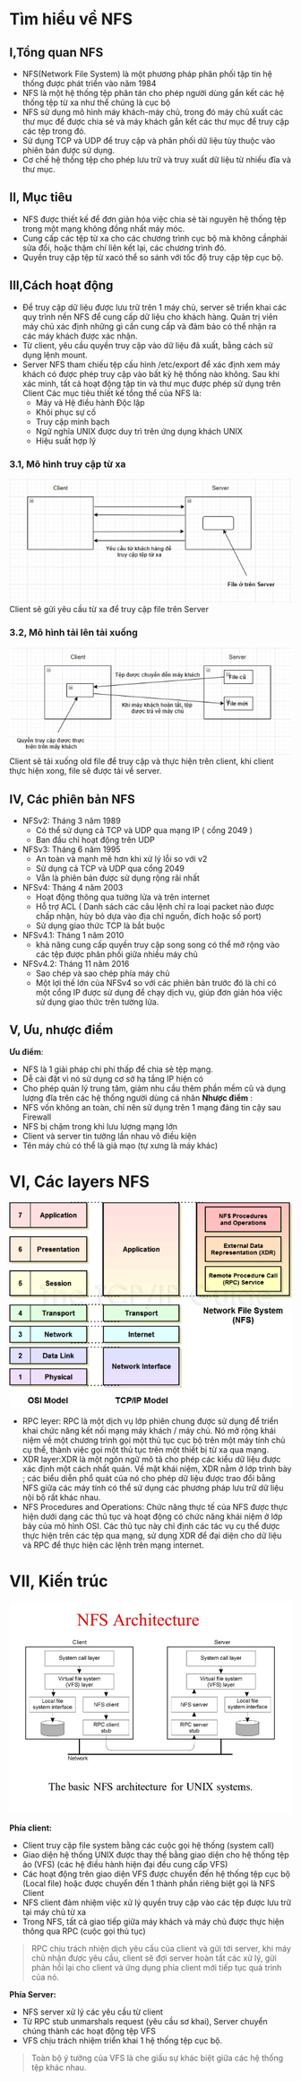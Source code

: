# Tìm hiểu về NFS
## I,Tổng quan NFS
* NFS(Network File System) là một phương pháp phân phối tập tin hệ thống được phát triển vào năm 1984 
* NFS là một hệ thống tệp phân tán cho phép người dùng gắn kết các hệ thống tệp từ xa như thể chúng là cục bộ
* NFS sử dụng mô hình máy khách-máy chủ, trong đó máy chủ xuất các thư mục để được chia sẻ và máy khách gắn kết các thư mục để truy cập các tệp trong đó.
* Sử dụng TCP và UDP để truy cập và phân phối dữ liệu tùy thuộc vào phiên bản được sử dụng.
* Cơ chế hệ thống tệp cho phép lưu trữ và truy xuất dữ liệu từ nhiều đĩa và thư mục.
## II, Mục tiêu 
* NFS được thiết kế để đơn giản hóa việc chia sẻ tài nguyên hệ thống tệp trong một mạng không đồng nhất máy móc.
* Cung cấp các tệp từ xa cho các chương trình cục bộ mà không cầnphải sửa đổi, hoặc thậm chí liên kết lại, các chương trình đó.
* Quyền truy cập tệp từ xacó thể so sánh với tốc độ truy cập tệp cục bộ.
## III,Cách hoạt động
* Để truy cập dữ liệu được lưu trữ trên 1 máy chủ, server sẽ triển khai các quy trình nền NFS để cung cấp dữ liệu cho khách hàng. Quản trị viên máy chủ xác định những gì cần cung cấp và đảm bảo có thể nhận ra các máy khách được xác nhận. 
* Từ client, yêu cầu quyền truy cập vào dữ liệu đã xuất, bằng cách sử dụng lệnh mount.
* Server NFS tham chiếu tệp cấu hình /etc/export để xác định xem máy khách có được phép truy cập vào bất kỳ hệ thống nào không. Sau khi xác minh, tất cả hoạt động tập tin và thư mục được phép sử dụng trên Client
Các mục tiêu thiết kế tổng thể của NFS là:
  - Máy và Hệ điều hành Độc lập
  - Khôi phục sự cố
  - Truy cập minh bạch
  - Ngữ nghĩa UNIX được duy trì trên ứng dụng khách UNIX
  - Hiệu suất hợp lý
### 3.1, Mô hình truy cập từ xa
![](/Linux/image/NFS1.png)
Client sẽ gửi yêu cầu từ xa để truy cập file trên Server
### 3.2, Mô hình tải lên tải xuống
![](/Linux/image/NFS3.png)
Client sẽ tải xuống old file để truy cập và thực hiện trên client, khi client thực hiện xong, file sẽ được tải về server.
## IV, Các phiên bản NFS
* NFSv2: Tháng 3 năm 1989
  * Có thể sử dụng cả TCP và UDP qua mạng IP ( cổng 2049 )
  * Ban đầu chỉ hoạt động trên UDP
* NFSv3: Tháng 6 năm 1995
  * An toàn và mạnh mẽ hơn khi xử lý lỗi so với v2
  * Sử dụng cả TCP và UDP qua cổng 2049
  * Vẫn là phiên bản được sử dụng rộng rãi nhất
* NFSv4: Tháng 4 năm 2003
  * Hoạt động thông qua tường lửa và trên internet
  * Hỗ trợ ACL ( Danh sách các câu lệnh chỉ ra loại packet nào được chấp nhận, hủy bỏ dựa vào địa chỉ nguồn, đích hoặc số port)
  * Sử dụng giao thức TCP là bắt buộc
* NFSv4.1: Tháng 1 năm 2010
  * khả năng cung cấp quyền truy cập song song có thể mở rộng vào các tệp được phân phối giữa nhiều máy chủ
* NFSv4.2: Tháng 11 năm 2016
  * Sao chép và sao chép phía máy chủ
  * Một lợi thế lớn của NFSv4 so với các phiên bản trước đó là chỉ có một cổng IP được sử dụng để chạy dịch vụ, giúp đơn giản hóa việc sử dụng giao thức trên tường lửa.
## V, Ưu, nhược điểm
**Ưu điểm**:
  * NFS là 1 giải pháp chi phí thấp để chia sẻ tệp mạng.
  * Dễ cài đặt vì nó sử dụng cơ sở hạ tầng IP hiện có
  * Cho phép quản lý trung tâm, giảm nhu cầu thêm phần mềm cũ và dụng lượng đĩa trên các hệ thống người dùng cá nhân
**Nhược điểm** :  
  * NFS vốn không an toàn, chỉ nên sử dụng trên 1 mạng đáng tin cậy sau Firewall 
  * NFS bị chậm trong khi lưu lượng mạng lớn 
  * Client và server tin tưởng lần nhau vô điều kiện 
  * Tên máy chủ có thể là giả mạo (tự xưng là máy khác)

# VI, Các layers NFS
![](/Linux/image/nfs4.png)
- RPC leyer: RPC là một dịch vụ lớp phiên chung được sử dụng để triển khai chức năng kết nối mạng máy khách / máy chủ. Nó mở rộng khái niệm về một chương trình gọi một thủ tục cục bộ trên một máy tính chủ cụ thể, thành việc gọi một thủ tục trên một thiết bị từ xa qua mạng.
- XDR layer:XDR là một ngôn ngữ mô tả cho phép các kiểu dữ liệu được xác định một cách nhất quán. Về mặt khái niệm, XDR nằm ở lớp trình bày ; các biểu diễn phổ quát của nó cho phép dữ liệu được trao đổi bằng NFS giữa các máy tính có thể sử dụng các phương pháp lưu trữ dữ liệu nội bộ rất khác nhau.
- NFS Procedures and Operations: Chức năng thực tế của NFS được thực hiện dưới dạng các thủ tục và hoạt động có chức năng khái niệm ở lớp bảy của mô hình OSI. Các thủ tục này chỉ định các tác vụ cụ thể được thực hiện trên các tệp qua mạng, sử dụng XDR để đại diện cho dữ liệu và RPC để thực hiện các lệnh trên mạng internet.
# VII, Kiến trúc

![](/Linux/image/nfs5.jpg)

**Phía client:** 
 - Client truy cập file system bằng các cuộc gọi hệ thống (system call)
 - Giao diện hệ thống UNIX được thay thế bằng giao diện cho hệ thống tệp ảo (VFS) (các hệ điều hành hiện đại đều cung cấp VFS) 
 - Các hoạt động trên giao diện VFS được chuyển đến hệ thống tệp cục bộ (Local file) hoặc được chuyển đến 1 thành phần riêng biệt gọi là NFS Client 
 - NFS client đảm nhiệm việc xử lý quyền truy cập vào các tệp được lưu trữ tại máy chủ từ xa 
 - Trong NFS, tất cả giao tiếp giữa máy khách và máy chủ được thực hiện thông qua RPC (cuộc gọi thủ tục)
 
 > RPC chịu trách nhiện dịch yêu cầu của client và gửi tới server, khi máy chủ nhận được yêu cầu, client sẽ đợi server hoàn tất các xử lý, gửi phản hồi lại cho client và ứng dụng phía client mới tiếp tục quá trình của nó.
 
 **Phía Server:**
 - NFS server xử lý các yêu cầu từ client 
 - Từ RPC stub unmarshals request (yêu cầu sơ khai), Server chuyển chúng thành các hoạt động tệp VFS
 - VFS chịu trách nhiệm triển khai 1 hệ thống tệp cục bộ.
 
 > Toàn bộ ý tưởng của VFS là che giấu sự khác biệt giữa các hệ thống tệp khác nhau.  
